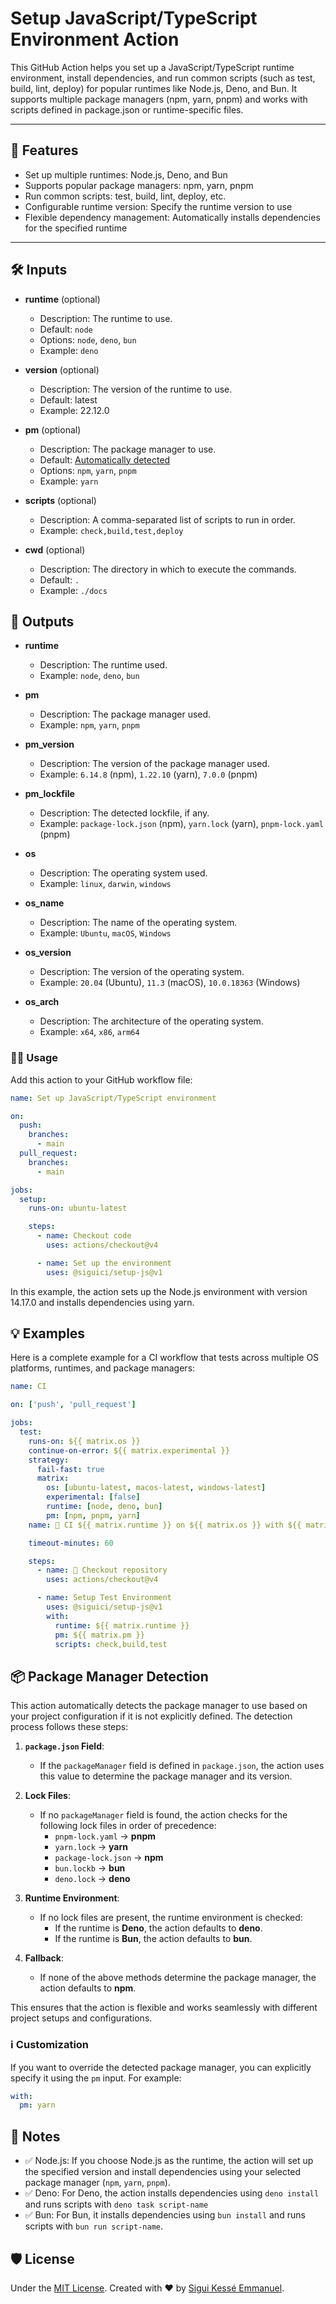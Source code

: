 # Setup JavaScript/TypeScript Environment Action

This GitHub Action helps you set up a JavaScript/TypeScript runtime environment,
install dependencies, and run common scripts (such as test, build, lint, deploy)
for popular runtimes like Node.js, Deno, and Bun.
It supports multiple package managers (npm, yarn, pnpm)
and works with scripts defined in package.json or runtime-specific files.

---

## 🚀 Features

- Set up multiple runtimes: Node.js, Deno, and Bun
- Supports popular package managers: npm, yarn, pnpm
- Run common scripts: test, build, lint, deploy, etc.
- Configurable runtime version: Specify the runtime version to use
- Flexible dependency management: Automatically installs dependencies
for the specified runtime

---

## 🛠️ Inputs

- **runtime** (optional)

  - Description: The runtime to use.
  - Default: `node`
  - Options: `node`, `deno`, `bun`
  - Example: `deno`

- **version** (optional)

  - Description: The version of the runtime to use.
  - Default: latest
  - Example: 22.12.0

- **pm** (optional)

  - Description: The package manager to use.
  - Default: [Automatically detected](#-package-manager-detection)
  - Options: `npm`, `yarn`, `pnpm`
  - Example: `yarn`

- **scripts** (optional)

  - Description: A comma-separated list of scripts to run in order.
  - Example: `check,build,test,deploy`

- **cwd** (optional)

  - Description: The directory in which to execute the commands.
  - Default: `.`
  - Example: `./docs`

## 🚚 Outputs

- **runtime**
  - Description: The runtime used.
  - Example: `node`, `deno`, `bun`

- **pm**
  - Description: The package manager used.
  - Example: `npm`, `yarn`, `pnpm`

- **pm_version**
  - Description: The version of the package manager used.
  - Example: `6.14.8` (npm), `1.22.10` (yarn), `7.0.0` (pnpm)

- **pm_lockfile**
  - Description: The detected lockfile, if any.
  - Example: `package-lock.json` (npm), `yarn.lock` (yarn), `pnpm-lock.yaml` (pnpm)

- **os**
  - Description: The operating system used.
  - Example: `linux`, `darwin`, `windows`

- **os_name**
  - Description: The name of the operating system.
  - Example: `Ubuntu`, `macOS`, `Windows`

- **os_version**
  - Description: The version of the operating system.
  - Example: `20.04` (Ubuntu), `11.3` (macOS), `10.0.18363` (Windows)

- **os_arch**
  - Description: The architecture of the operating system.
  - Example: `x64`, `x86`, `arm64`

### 🧑‍💻 Usage

Add this action to your GitHub workflow file:

```yaml
name: Set up JavaScript/TypeScript environment

on:
  push:
    branches:
      - main
  pull_request:
    branches:
      - main

jobs:
  setup:
    runs-on: ubuntu-latest

    steps:
      - name: Checkout code
        uses: actions/checkout@v4

      - name: Set up the environment
        uses: @siguici/setup-js@v1
```

In this example, the action sets up the Node.js environment with version 14.17.0
and installs dependencies using yarn.

## 💡 Examples

Here is a complete example for a CI workflow that tests across multiple OS platforms,
runtimes, and package managers:

```yaml
name: CI

on: ['push', 'pull_request']

jobs:
  test:
    runs-on: ${{ matrix.os }}
    continue-on-error: ${{ matrix.experimental }}
    strategy:
      fail-fast: true
      matrix:
        os: [ubuntu-latest, macos-latest, windows-latest]
        experimental: [false]
        runtime: [node, deno, bun]
        pm: [npm, pnpm, yarn]
    name: 👷 CI ${{ matrix.runtime }} on ${{ matrix.os }} with ${{ matrix.pm }}

    timeout-minutes: 60

    steps:
      - name: 🚚 Checkout repository
        uses: actions/checkout@v4

      - name: Setup Test Environment
        uses: @siguici/setup-js@v1
        with:
          runtime: ${{ matrix.runtime }}
          pm: ${{ matrix.pm }}
          scripts: check,build,test
```

## 📦 Package Manager Detection

This action automatically detects the package manager to use
based on your project configuration if it is not explicitly defined.
The detection process follows these steps:

1. **`package.json` Field**:
   - If the `packageManager` field is defined in `package.json`,
   the action uses this value to determine the package manager and its version.

2. **Lock Files**:
   - If no `packageManager` field is found,
   the action checks for the following lock files in order of precedence:
     - `pnpm-lock.yaml` → **pnpm**
     - `yarn.lock` → **yarn**
     - `package-lock.json` → **npm**
     - `bun.lockb` → **bun**
     - `deno.lock` → **deno**

3. **Runtime Environment**:
   - If no lock files are present, the runtime environment is checked:
     - If the runtime is **Deno**, the action defaults to **deno**.
     - If the runtime is **Bun**, the action defaults to **bun**.

4. **Fallback**:
   - If none of the above methods determine the package manager,
   the action defaults to **npm**.

This ensures that the action is flexible and works seamlessly
with different project setups and configurations.

### ℹ️ Customization

If you want to override the detected package manager,
you can explicitly specify it using the `pm` input.
For example:

```yaml
with:
  pm: yarn
```

## 📖 Notes

- ✅ Node.js: If you choose Node.js as the runtime,
the action will set up the specified version and install dependencies
using your selected package manager (`npm`, `yarn`, `pnpm`).
- ✅ Deno: For Deno, the action installs dependencies using `deno install`
and runs scripts with `deno task script-name`
- ✅ Bun: For Bun, it installs dependencies using `bun install`
and runs scripts with `bun run script-name`.

## 🛡️ License

Under the [MIT License](./LICENSE.md).
Created with ❤️ by [Sigui Kessé Emmanuel](https://github.com/siguici).
